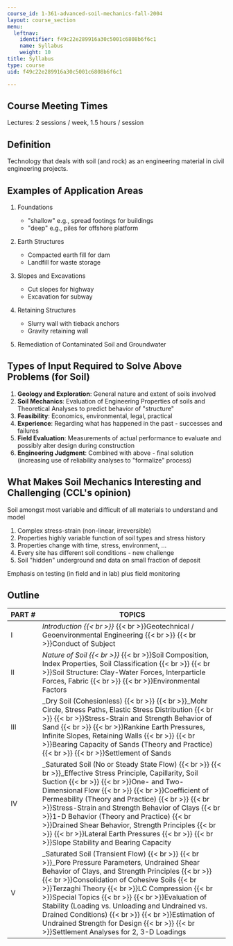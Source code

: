 ```yaml
---
course_id: 1-361-advanced-soil-mechanics-fall-2004
layout: course_section
menu:
  leftnav:
    identifier: f49c22e289916a30c5001c6808b6f6c1
    name: Syllabus
    weight: 10
title: Syllabus
type: course
uid: f49c22e289916a30c5001c6808b6f6c1

---
```


Course Meeting Times
--------------------

Lectures: 2 sessions / week, 1.5 hours / session

Definition
----------

Technology that deals with soil (and rock) as an engineering material in civil engineering projects.

Examples of Application Areas
-----------------------------

1.  Foundations
    *   "shallow" e.g., spread footings for buildings
    *   "deep" e.g., piles for offshore platform  
          
        
2.  Earth Structures
    *   Compacted earth fill for dam
    *   Landfill for waste storage  
          
        
3.  Slopes and Excavations
    *   Cut slopes for highway
    *   Excavation for subway  
          
        
4.  Retaining Structures
    *   Slurry wall with tieback anchors
    *   Gravity retaining wall  
          
        
5.  Remediation of Contaminated Soil and Groundwater

Types of Input Required to Solve Above Problems (for Soil)
----------------------------------------------------------

1.  **Geology and Exploration**: General nature and extent of soils involved
2.  **Soil Mechanics**: Evaluation of Engineering Properties of soils and Theoretical Analyses to predict behavior of "structure"
3.  **Feasibility**: Economics, environmental, legal, practical
4.  **Experience**: Regarding what has happened in the past - successes and failures
5.  **Field Evaluation**: Measurements of actual performance to evaluate and possibly alter design during construction
6.  **Engineering Judgment**: Combined with above - final solution (increasing use of reliability analyses to "formalize" process)

What Makes Soil Mechanics Interesting and Challenging (CCL's opinion)
---------------------------------------------------------------------

Soil amongst most variable and difficult of all materials to understand and model

1.  Complex stress-strain (non-linear, irreversible)
2.  Properties highly variable function of soil types and stress history
3.  Properties change with time, stress, environment, …
4.  Every site has different soil conditions - new challenge
5.  Soil "hidden" underground and data on small fraction of deposit

Emphasis on testing (in field and in lab) plus field monitoring

Outline
-------

| PART # | TOPICS |
| --- | --- |
| I | _Introduction  {{< br >}}_  {{< br >}}Geotechnical / Geoenvironmental Engineering  {{< br >}}  {{< br >}}Conduct of Subject |
| II | _Nature of Soil  {{< br >}}_  {{< br >}}Soil Composition, Index Properties, Soil Classification  {{< br >}}  {{< br >}}Soil Structure: Clay-Water Forces, Interparticle Forces, Fabric  {{< br >}}  {{< br >}}Environmental Factors |
| III | _Dry Soil (Cohesionless)  {{< br >}}  {{< br >}}_Mohr Circle, Stress Paths, Elastic Stress Distribution  {{< br >}}  {{< br >}}Stress-Strain and Strength Behavior of Sand  {{< br >}}  {{< br >}}Rankine Earth Pressures, Infinite Slopes, Retaining Walls  {{< br >}}  {{< br >}}Bearing Capacity of Sands (Theory and Practice)  {{< br >}}  {{< br >}}Settlement of Sands |
| IV | _Saturated Soil (No or Steady State Flow)  {{< br >}}  {{< br >}}_Effective Stress Principle, Capillarity, Soil Suction  {{< br >}}  {{< br >}}One- and Two-Dimensional Flow  {{< br >}}  {{< br >}}Coefficient of Permeability (Theory and Practice)  {{< br >}}  {{< br >}}Stress-Strain and Strength Behavior of Clays  {{< br >}}1-D Behavior (Theory and Practice)  {{< br >}}Drained Shear Behavior, Strength Principles  {{< br >}}  {{< br >}}Lateral Earth Pressures  {{< br >}}  {{< br >}}Slope Stability and Bearing Capacity |
| V | _Saturated Soil (Transient Flow)  {{< br >}}  {{< br >}}_Pore Pressure Parameters, Undrained Shear Behavior of Clays, and Strength Principles  {{< br >}}  {{< br >}}Consolidation of Cohesive Soils  {{< br >}}Terzaghi Theory  {{< br >}}LC Compression  {{< br >}}Special Topics  {{< br >}}  {{< br >}}Evaluation of Stability (Loading vs. Unloading and Undrained vs. Drained Conditions)  {{< br >}}  {{< br >}}Estimation of Undrained Strength for Design  {{< br >}}  {{< br >}}Settlement Analyses for 2, 3-D Loadings